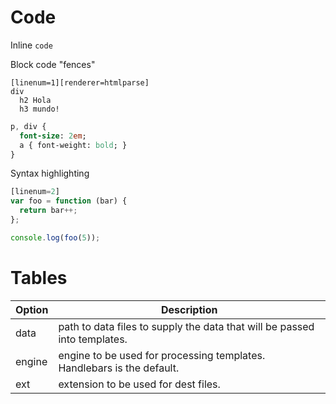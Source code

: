 # Code

Inline `code`

Block code "fences"

``` pug
[linenum=1][renderer=htmlparse]
div
  h2 Hola
  h3 mundo!
```

``` sass
p, div {
  font-size: 2em;
  a { font-weight: bold; }
}
```

Syntax highlighting

``` js
[linenum=2]
var foo = function (bar) {
  return bar++;
};

console.log(foo(5));
```

# Tables

| Option | Description |
| ------ | ----------- |
| data   | path to data files to supply the data that will be passed into templates. |
| engine | engine to be used for processing templates. Handlebars is the default. |
| ext    | extension to be used for dest files. |